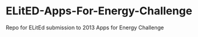 ELitED-Apps-For-Energy-Challenge
================================

Repo for ELitEd submission to 2013 Apps for Energy Challenge
